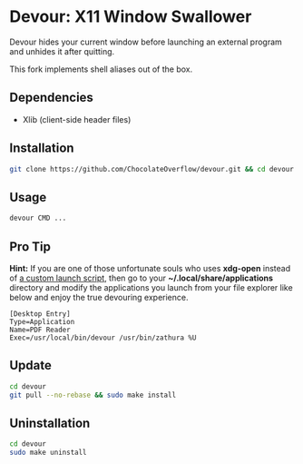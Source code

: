 # Devour: X11 Window Swallower

Devour hides your current window before launching an external program and unhides it after quitting.

This fork implements shell aliases out of the box.

## Dependencies

- Xlib (client-side header files)

## Installation

```sh
git clone https://github.com/ChocolateOverflow/devour.git && cd devour && sudo make install
```

## Usage

```sh
devour CMD ...
```

## Pro Tip

**Hint:** If you are one of those unfortunate souls who uses **xdg-open** instead of
[a custom launch script](https://gist.github.com/salman-abedin/6f52c52e465d89d489f9ea8d891c7332),
then go to your **~/.local/share/applications** directory and modify the applications you launch from your file explorer like below and enjoy the true devouring experience.

```
[Desktop Entry]
Type=Application
Name=PDF Reader
Exec=/usr/local/bin/devour /usr/bin/zathura %U
```

## Update

```sh
cd devour
git pull --no-rebase && sudo make install
```

## Uninstallation

```sh
cd devour
sudo make uninstall
```
